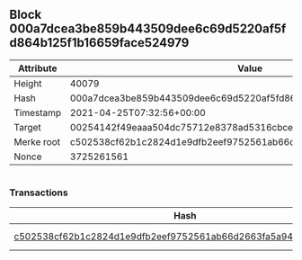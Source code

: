 ## Block 000a7dcea3be859b443509dee6c69d5220af5fd864b125f1b16659face524979

Attribute | Value
--- | ---
Height | 40079
Hash | 000a7dcea3be859b443509dee6c69d5220af5fd864b125f1b16659face524979
Timestamp | 2021-04-25T07:32:56+00:00
Target | 00254142f49eaaa504dc75712e8378ad5316cbcead634704b3734b6271167cc4
Merke root | c502538cf62b1c2824d1e9dfb2eef9752561ab66d2663fa5a949ffbf5a6f77cb
Nonce | 3725261561

```

```

### Transactions

Hash | Amount
--- | ---
[c502538cf62b1c2824d1e9dfb2eef9752561ab66d2663fa5a949ffbf5a6f77cb](c502538cf62b1c2824d1e9dfb2eef9752561ab66d2663fa5a949ffbf5a6f77cb.md) | 10.00000000 SKEPTI 
